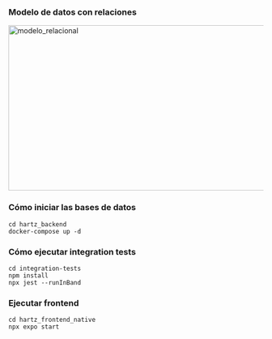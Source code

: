 
### Modelo de datos con relaciones
<img width="960" height="326" alt="modelo_relacional" src="https://github.com/user-attachments/assets/8089a702-b945-4834-b627-bee8a5b07149" />

### Cómo iniciar las bases de datos
```
cd hartz_backend
docker-compose up -d
```

### Cómo ejecutar integration tests
```
cd integration-tests
npm install
npx jest --runInBand
```

### Ejecutar frontend
```
cd hartz_frontend_native
npx expo start
```

